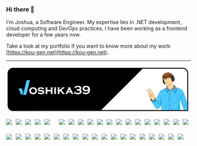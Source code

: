 ### Hi there 👋

I'm Joshua, a Software Engineer. My expertise lies in .NET development, cloud computing and DevOps practices. 
I have been working as a frontend developer for a few years now.

Take a look at my portfolio if you want to know more about my work: [https://kou-gen.net](https://kou-gen.net).

---

![joshika39 banner](joshika39-profile-banner.png)

<div style="display:flex; flex-wrap:wrap; justify-content:flex-start; align-items:center; align-content:flex-start; gap:10px; font-size:0;">
<img src='https://assets.kou-gen.net/github/joshika39/arch-logo.svg' alt='Arch Linux' style="height: 30px; object-fit: contain;"> 
<img src='https://assets.kou-gen.net/github/joshika39/win11-logo.png' alt='Win-11' style="height: 30px; object-fit: contain;">
<img src='https://assets.kou-gen.net/github/joshika39/debian-logo.svg' alt='Debian' style="height: 30px; object-fit: contain;">
<img src='https://assets.kou-gen.net/github/joshika39/azure-logo.ico' alt='Azure' style="height: 30px; object-fit: contain;">
<img src='https://assets.kou-gen.net/github/joshika39/jira-logo.png' alt='Jira' width="30" style="height: 30px; object-fit: contain;">
<img src='https://assets.kou-gen.net/github/joshika39/c-logo.svg' alt='C' style="height: 30px; object-fit: contain;">
<img src='https://assets.kou-gen.net/github/joshika39/cpp-logo.svg' alt='C++' style="height: 30px; object-fit: contain;">
<img src='https://assets.kou-gen.net/github/joshika39/csharp-logo.svg' alt='C#' style="height: 30px; object-fit: contain;">
<img src='https://assets.kou-gen.net/github/joshika39/python-logo.svg' alt='python' style="height: 30px; object-fit: contain;">
<img src='https://assets.kou-gen.net/github/joshika39/java-logo.svg' alt='java' style="height: 30px; object-fit: contain;">
<img src='https://assets.kou-gen.net/github/joshika39/bash-logo.svg' alt='Bash' style="height: 30px; object-fit: contain;">
<img src='https://assets.kou-gen.net/github/joshika39/powershell-logo.svg' alt='Powershell' style="height: 30px; object-fit: contain;">
<img src='https://assets.kou-gen.net/github/joshika39/js-logo.svg' alt='Javascript' style="height: 30px; object-fit: contain;">
<img src='https://assets.kou-gen.net/github/joshika39/ruby-logo.svg' alt='Ruby' style="height: 30px; object-fit: contain;">
<img src='https://assets.kou-gen.net/github/joshika39/vs2019-logo.svg' alt='Visual Studio' style="height: 30px; object-fit: contain;">
<img src='https://assets.kou-gen.net/github/joshika39/vscode-logo.png' alt='Visual Studio Code' style="height: 30px; object-fit: contain;">
<img src='https://assets.kou-gen.net/github/joshika39/android-studio-logo.svg' alt='Android Studio' style="height: 30px; object-fit: contain;">
<img src='https://assets.kou-gen.net/github/joshika39/jetbrains-toolbox-logo.png' alt='JetBrains Toolbox' style="height: 30px; object-fit: contain;">
<img src='https://assets.kou-gen.net/github/joshika39/vim-logo.gif' alt='Vim' style="height: 30px; object-fit: contain;">
<img src='https://assets.kou-gen.net/github/joshika39/git-logo.svg' alt='Git' style="height: 30px; object-fit: contain;">
<img src='https://assets.kou-gen.net/github/joshika39/nestjs.svg' alt='Nest.js' style="height: 30px; object-fit: contain;">
<img src='https://assets.kou-gen.net/github/joshika39/nodejs-logo.svg' alt='Nodejs' style="height: 30px; object-fit: contain;">
<img src='https://assets.kou-gen.net/github/joshika39/threejs-logo.svg' alt='Three.js' style="height: 30px; object-fit: contain;">
<img src='https://assets.kou-gen.net/github/joshika39/django-logo.svg' alt='Django' style="height: 30px; object-fit: contain;">
<img src='https://assets.kou-gen.net/github/joshika39/react-logo.svg' alt='Reactjs' style="height: 30px; object-fit: contain;">
<img src='https://assets.kou-gen.net/github/joshika39/ror-logo.svg' alt='Ruby on Rails'  style="height: 30px; object-fit: contain;">
<img src='https://assets.kou-gen.net/github/joshika39/selenium-logo.svg' alt='Selenium' style="height: 30px; object-fit: contain;">
<img src='https://assets.kou-gen.net/github/joshika39/junit5-logo.png' alt='JUnit5' style="height: 30px; object-fit: contain;">
<img src='https://assets.kou-gen.net/github/joshika39/unit.png' alt='xUnit' style="height: 30px; object-fit: contain;">
<img src='https://assets.kou-gen.net/github/joshika39/k8s.svg' alt='Kubernetes' style="height: 30px; object-fit: contain;">
<img src='https://assets.kou-gen.net/github/joshika39/docker-logo.svg' alt='Docker' style="height: 30px; object-fit: contain;">
<img src='https://assets.kou-gen.net/github/joshika39/helm-logo.svg' alt='Helm' style="height: 30px; object-fit: contain;">
<img src='https://assets.kou-gen.net/github/joshika39/traefik-logo.png' alt='Traefik' style="height: 30px; object-fit: contain;">
<img src='https://assets.kou-gen.net/github/joshika39/proxmox-logo.svg' alt='Proxmox' style="height: 30px; object-fit: contain;">
<img src='https://assets.kou-gen.net/github/joshika39/hyperv-logo.png' alt='Hyper-b' style="height: 30px; object-fit: contain;">
<img src='https://assets.kou-gen.net/github/joshika39/virtualbox.png' alt='Virtualbox' style="height: 30px; object-fit: contain;">
<img src='https://assets.kou-gen.net/github/joshika39/linkedin-logo.png' alt='Linkedin' style="height: 30px; object-fit: contain;">
<img src='https://assets.kou-gen.net/github/joshika39/github-logo.png' alt='GitHub' style="height: 30px; object-fit: contain;">
</div>
